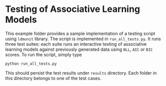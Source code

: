 # Testing of Associative Learning Models
This example folder provides a sample implementation of a testing script using `ldmunit` library. The script is
implemented in `run_all_tests.py`. It runs three test suites: each suite runs an interactive testing of associative
learning models against previously generated data using `NLL`, `AIC` or `BIC` scores. To run the script, simply type

```
python run_all_tests.py
```

This should persist the test results under `results` directory. Each folder in this directory belongs to one of the
test cases.
